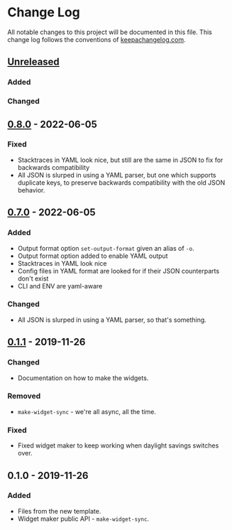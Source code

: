 # Change Log
All notable changes to this project will be documented in this file. This change log follows the conventions of [keepachangelog.com](http://keepachangelog.com/).
## [Unreleased]
### Added

### Changed

## [0.8.0] - 2022-06-05
### Fixed
- Stacktraces in YAML look nice, but still are the same in JSON to fix for
  backwards compatibility
- All JSON is slurped in using a YAML parser, but one which supports
  duplicate keys, to preserve backwards compatibility with the old JSON
  behavior.

## [0.7.0] - 2022-06-05
### Added
- Output format option `set-output-format` given an alias of `-o`.
- Output format option added to enable YAML output
- Stacktraces in YAML look nice
- Config files in YAML format are looked for if their JSON counterparts don't exist
- CLI and ENV are yaml-aware
### Changed
- All JSON is slurped in using a YAML parser, so that's something.

## [0.1.1] - 2019-11-26
### Changed
- Documentation on how to make the widgets.

### Removed
- `make-widget-sync` - we're all async, all the time.

### Fixed
- Fixed widget maker to keep working when daylight savings switches over.

## 0.1.0 - 2019-11-26
### Added
- Files from the new template.
- Widget maker public API - `make-widget-sync`.

[Unreleased]: https://github.com/your-name/onecli/compare/0.8.0...HEAD
[0.8.0]: https://github.com/your-name/onecli/compare/0.7.0...0.80
[0.7.0]: https://github.com/your-name/onecli/compare/0.1.1...0.7.0
[0.1.1]: https://github.com/your-name/onecli/compare/0.1.0...0.1.1
